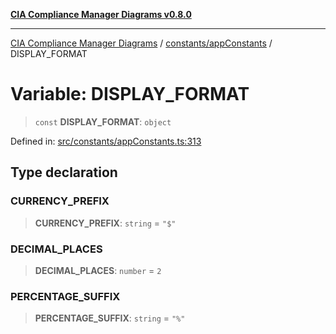 [**CIA Compliance Manager Diagrams v0.8.0**](../../../README.md)

***

[CIA Compliance Manager Diagrams](../../../modules.md) / [constants/appConstants](../README.md) / DISPLAY\_FORMAT

# Variable: DISPLAY\_FORMAT

> `const` **DISPLAY\_FORMAT**: `object`

Defined in: [src/constants/appConstants.ts:313](https://github.com/Hack23/cia-compliance-manager/blob/ab84d120f6a49e6faf7bc7924811e0da9b635211/src/constants/appConstants.ts#L313)

## Type declaration

### CURRENCY\_PREFIX

> **CURRENCY\_PREFIX**: `string` = `"$"`

### DECIMAL\_PLACES

> **DECIMAL\_PLACES**: `number` = `2`

### PERCENTAGE\_SUFFIX

> **PERCENTAGE\_SUFFIX**: `string` = `"%"`
